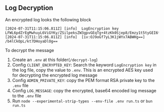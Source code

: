 ## Log Decryption

An encrypted log looks the following block

```
[2024-07-31T11:15:06.811Z] [info]  LogEncryption key LFWL6pdZrEgMwhuyL6ViGYKy/ZSilpeksZW3gpvGEqTg+4tzKk0Sjep8/Emzy1t5tyGEI6fs0BJVVkgmiAVCozotDQJVmUUtAZkdNok7Y9rnZxIaTsyLciXUyWXyqckW7WJriNKmpzxUSj9PBH+U69irdeqmwNTysJ3Qv4y7wSdSG4mZ9/WOOH3S4S27NmJ9ZeO1PNaXZWMz2i7baA0erYAkl9zyPtgg3QSlYrSqk91mkOGgCrqJebC6d63+516wIskNk/NWPt0GA+KXIlDNketIFgu6SOBopLorhXi69mX/7q5XU/Cmv8+4nYrdnhqd+hReJg3MIK8tJuZvxNXy6w==
[2024-07-31T11:15:06.811Z] [info]  [iv:OJ9oGf7yL3K1jWYx7ABWHg==] /b4lCkOpL/kt7DHoyaDlOg==
```

To decrypt the message

1. Create an `.env` at this folder(`/decrypt-log`)
2. Config `CLIENT_ENCRYPTED_KEY`: Search the keyword `LogEncryption key` in the log file, copy the value to `.env`. This is an encrypted AES key used for decrypting the encrypted log message
3. Config `ADMIN_PRIVATE_KEY`: copy the PEM format RSA private key to the `.env` file
4. Config `LOG_MESSAGE`: copy the encrypted, base64 encoded log message to the `.env` file
5. Run `node --experimental-strip-types --env-file .env run.ts` or `bun run.ts`

